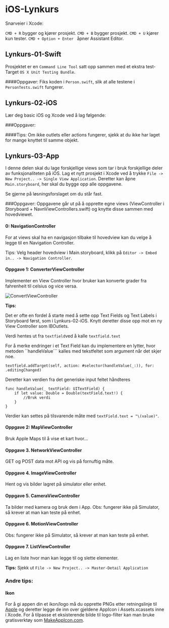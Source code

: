 # iOS-Lynkurs


Snarveier i Xcode:

```CMD + R``` bygger og kjører prosjekt.
```CMD + B``` bygger prosjekt.
```CMD + U``` kjører kun tester.
```CMD + Option + Enter ``` åpner Assistant Editor.

## Lynkurs-01-Swift
Prosjektet er en ```Command Line Tool``` satt opp sammen med et ekstra test-Target ```OS X Unit Testing Bundle```.

####Oppgaver: 
Fiks koden i ```Person.swift```, slik at alle testene i ```PersonTests.swift``` fungerer. 

## Lynkurs-02-iOS
Lær deg basic iOS og Xcode ved å lag følgende: 

###Oppgaver:

####Tips:
Om ikke outlets eller actions fungerer, sjekk at du ikke har laget for mange knyttet til samme objekt.

## Lynkurs-03-App
I denne delen skal du lage forskjellige views som tar i bruk forskjellige deler av funksjonaliteten på iOS. 
Lag et nytt prosjekt i Xcode ved å trykke ```File -> New Project.. -> Single View Application```. Deretter kan åpne ```Main.storyboard```, her skal du bygge opp alle oppgavene.

Se gjerne på løsningsforslaget om du står fast. 

###Oppgaver:
Oppgavene går ut på å opprette egne views (ViewController i Storyboard + NavnViewControllers.swift) og knytte disse sammen med hovedviewet.

#### 0: NavigationController
For at views skal ha en navigasjon tilbake til hovedview kan du velge å legge til en Navigation Controller.

Tips: Velg header hovedview i Main.storyboard, klikk på ```Editor -> Embed in.. -> Navigation Controller```.

#### Oppgave 1: ConverterViewController
Implementer en View Controller hvor bruker kan konverte grader fra fahrenheit til celsius og vice versa.


![ConvertViewController](https://github.com/bekk/iOS-Lynkurs/blob/master/Assets/ConvertViewControllerExample.png "ConvertViewController")

**Tips:**

Det er ofte en fordel å starte med å sette opp Text Fields og Text Labels i Storyboard først, som i Lynkurs-02-iOS. Knytt deretter disse opp mot en ny View Controller som IBOutlets.

Verdi hentes ut fra ```textfield```ved å kalle ```textfield.text```

For å merke endringer i et Text Field kan du implementere en lytter, hvor metoden ``handleValue``` kalles med tekstfeltet som argument når det skjer noe.
```
textfield.addTarget(self, action: #selector(handleValue(_:)), for: .editingChanged)
```

Deretter kan verdien fra det generiske input feltet håndteres 
```
func handleValue(_ textField: UITextField) {
    if let value: Double = Double(textField.text!) {
        //Bruk verdi
    }
}
```

Verdier kan settes på tilsvarende måte med ```textField.text = "\(value)"```.


#### Oppgave 2: MapViewController
Bruk Apple Maps til å vise et kart hvor... 

#### Oppgave 3. NetworkViewController
GET og POST data mot API og vis på fornuftig måte.

#### Oppgave 4. ImageViewController
Hent og vis bilder lagret på simulator eller enhet.

#### Oppgave 5. CameraViewController
Ta bilder med kamera og bruk dem i App.
Obs: fungerer ikke på Simulator, så krever at man kan teste på enhet.

#### Oppgave 6. MotionViewController
Obs: fungerer ikke på Simulator, så krever at man kan teste på enhet.

#### Oppgave 7. ListViewController
Lag en liste hvor man kan legge til og slette elementer.

**Tips:**
Sjekk ut ```File -> New Project.. -> Master-Detail Application``` 

### Andre tips:

#### Ikon
For å gi appen din et ikon/logo må du opprette PNGs etter retningslinje til [Apple](human-interface-guidelines/graphics/app-icon) og deretter legge de inn over gjeldene AppIcon i Assets.xcassets inne i Xcode. For å tilpasse et eksisterende bilde til logo-filter kan man bruke gratisverktøy som [MakeAppIcon.com](https://makeappicon.com).
